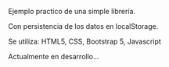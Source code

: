 
Ejemplo practico de una simple librería.

Con persistencia de los datos en localStorage.

Se utiliza: HTML5, CSS, Bootstrap 5, Javascript

Actualmente en desarrollo...
